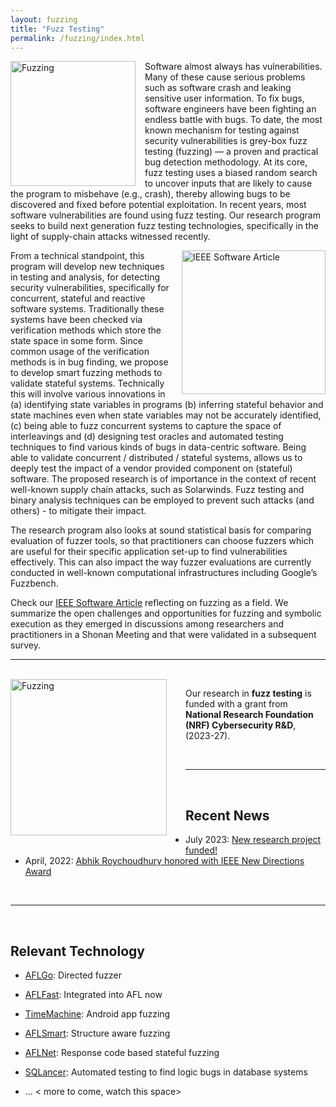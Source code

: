 ```yaml
---
layout: fuzzing
title: "Fuzz Testing"
permalink: /fuzzing/index.html
---
```


<img src="{{ 'images/fuzzing_overview.jpg' | relative_url }}" width="200" alt="Fuzzing" style="float:left; margin: 0px 15px 0px 0px;" />

Software almost always has vulnerabilities. Many of these cause serious problems such as software crash and leaking sensitive user information. To fix bugs, software engineers have been fighting an endless battle with bugs. To date, the most known mechanism for testing against security vulnerabilities is grey-box fuzz testing (fuzzing) — a proven and practical bug detection methodology. At its core, fuzz testing uses a biased random search to uncover inputs that are likely to cause the program to misbehave (e.g., crash), thereby allowing bugs to be discovered and fixed before potential exploitation.  In recent years, most software vulnerabilities are found using fuzz testing. Our research program seeks to build next generation fuzz testing technologies, specifically in the light of supply-chain attacks witnessed recently.

<a href="https://www.computer.org/csdl/magazine/so/2021/03/09166552/1mgaKsMFDYA"><img src="{{ 'images/fuzzing_article.png' | relative_url }}" width="230" alt="IEEE Software Article" style="float:right; margin: 0px 0px 0px 15px;" /></a>

From a technical standpoint, this program will develop new techniques in testing and analysis, for detecting security vulnerabilities, specifically for concurrent, stateful and reactive software systems. Traditionally these systems have been checked via verification methods which store the state space in some form. Since common usage of the verification methods is in bug finding, we propose to develop smart fuzzing methods to validate stateful systems. Technically this will involve various innovations in (a) identifying state variables in programs (b) inferring stateful behavior and state machines even when state variables may not be accurately identified, (c) being able to fuzz concurrent systems to capture the space of interleavings and (d) designing test oracles and automated testing techniques to find various kinds of bugs in data-centric software. Being able to validate concurrent / distributed / stateful systems, allows us to deeply test the impact of a vendor provided component on (stateful) software. The proposed research is of importance in the context of recent well-known supply chain attacks, such as Solarwinds. Fuzz testing and binary analysis techniques can be employed to prevent such attacks (and others) - to mitigate their impact. 

The research program also looks at sound statistical basis for comparing evaluation of fuzzer tools, so that practitioners can choose fuzzers which are useful for their specific application set-up to find vulnerabilities effectively. This can also impact the way fuzzer evaluations are currently conducted in well-known computational infrastructures including Google’s Fuzzbench.

Check our [IEEE Software Article](https://www.computer.org/csdl/magazine/so/2021/03/09166552/1mgaKsMFDYA) reflecting on fuzzing as a field.
We summarize the open challenges and opportunities for fuzzing and symbolic execution as they emerged in discussions among researchers and practitioners in a Shonan Meeting and that were validated in a subsequent survey.



---
<br>


<img src="{{ 'images/nrf_logo.png' | relative_url }}" width="250" alt="Fuzzing" style="float:left; margin: 0px 30px 15px 0px;" />

Our research in **fuzz testing** is funded with a grant from **National Research Foundation (NRF) Cybersecurity R&D**, (2023-27).

<br>

---
<br>


## Recent News

* July  2023: <a href="news/#july-2023">New research project funded!</a>
* April, 2022: <a href="news/#april-2022">Abhik Roychoudhury honored with IEEE New Directions Award</a>


<br>

---
<br>





## Relevant Technology

* [AFLGo](https://github.com/aflgo/aflgo): Directed fuzzer

* [AFLFast](https://github.com/mboehme/aflfast): Integrated into AFL now

* [TimeMachine](https://github.com/DroidTest/TimeMachine):  Android app fuzzing

* [AFLSmart](https://github.com/aflsmart/aflsmart): Structure aware fuzzing

* [AFLNet](https://github.com/aflnet/aflnet): Response code based stateful fuzzing

* [SQLancer](https://github.com/sqlancer/sqlancer): Automated testing to find logic bugs in database systems

* ...  < more to come, watch this space>
